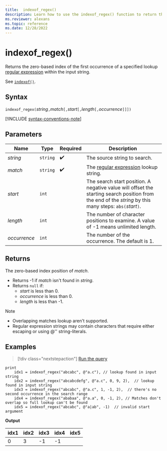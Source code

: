 ```yaml
---
title:  indexof_regex()
description: Learn how to use the indexof_regex() function to return the zero-based index position of a `regex` input.
ms.reviewer: alexans
ms.topic: reference
ms.date: 12/28/2022
---
```

# indexof_regex()

Returns the zero-based index of the first occurrence of a specified lookup [regular expression](re2.md) within the input string.

See [`indexof()`](indexof-function.md).

## Syntax

`indexof_regex(`*string*`,`*match*`[,`*start*`[,`*length*`[,`*occurrence*`]]])`

[!INCLUDE [syntax-conventions-note](../includes/syntax-conventions-note.md)]

## Parameters

| Name | Type | Required | Description |
|--|--|--|--|
|*string*| `string` |  :heavy_check_mark: | The source string to search.|  
|*match*| `string` |  :heavy_check_mark: | The [regular expression](re2.md) lookup string.|
|*start*| `int` | | The search start position. A negative value will offset the starting search position from the end of the *string* by this many steps: `abs(`*start*`)`. |
|*length*| `int` | | The number of character positions to examine. A value of -1 means unlimited length.|
|*occurrence*| `int` | | The number of the occurrence. The default is 1.|

## Returns

The zero-based index position of *match*.

* Returns -1 if *match* isn't found in *string*.
* Returns `null` if:
  * *start* is less than 0.
  * *occurrence* is less than 0.
  * *length* is less than -1.

> [!NOTE]
>
> * Overlapping matches lookup aren't supported.
> * Regular expression strings may contain characters that require either escaping or using @'' string-literals.

## Examples

> [!div class="nextstepaction"]
> <a href="https://dataexplorer.azure.com/clusters/help/databases/Samples?query=H4sIAAAAAAAAA42Qy07DMBBF93zFVTalkqGkwIIFEj/AN1QTe+JYGDvyo8qCj2dSatjwsmd3Nef4ek4ulAvIcWbp8QgXDC9xPCS2vFx2NGiZTuGpo2vdbRV2O/gYX+qMMdZgZEFmrgW5CMs21v4nluHRfvIUbhQeFPYC/i/59s9XKvQKV/0XtkyceJMRIjLrKOyodU2Jg+ZVI7kElPSERMFyU919p5JLZxV9FGgqMT1T0RNnmBg2BfHIydOMHDFW71s9TWs48Llns93/XuyNhm51bU+VXDiSd0b+hlI5nNZAydZXDuUd3NbxhNUBAAA=" target="_blank">Run the query</a>

```kusto
print
    idx1 = indexof_regex("abcabc", @"a.c"), // lookup found in input string
    idx2 = indexof_regex("abcabcdefg", @"a.c", 0, 9, 2),  // lookup found in input string
    idx3 = indexof_regex("abcabc", @"a.c", 1, -1, 2),  // there's no second occurrence in the search range
    idx4 = indexof_regex("ababaa", @"a.a", 0, -1, 2), // Matches don't overlap so full lookup can't be found 
    idx5 = indexof_regex("abcabc", @"a|ab", -1)  // invalid start argument
```

**Output**

|idx1|idx2|idx3|idx4|idx5|
|----|----|----|----|----|
|0   |3   |-1  |-1  |    |
